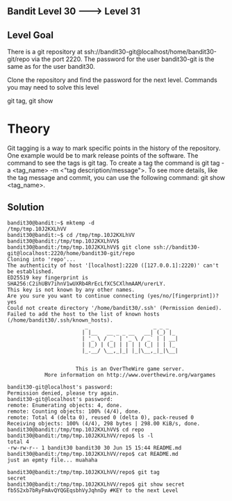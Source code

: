 ## Bandit Level 30 ---> Level 31

## Level Goal
There is a git repository at ssh://bandit30-git@localhost/home/bandit30-git/repo via the port 2220. The password for the user bandit30-git is the same as for the user bandit30.

Clone the repository and find the password for the next level.
Commands you may need to solve this level

git tag, git show

# Theory 
Git tagging is a way to mark specific points in the history of the repository. 
One example would be to mark release points of the software. The command to see the tags is git tag. 
To create a tag the command is git tag -a <tag_name> -m <"tag description/message">. 
To see more details, like the tag message and commit, you can use the following command: git show <tag_name>.

## Solution 
```
bandit30@bandit:~$ mktemp -d
/tmp/tmp.10J2KXLhVV
bandit30@bandit:~$ cd /tmp/tmp.10J2KXLhVV
bandit30@bandit:/tmp/tmp.10J2KXLhVV$ 
bandit30@bandit:/tmp/tmp.10J2KXLhVV$ git clone ssh://bandit30-git@localhost:2220/home/bandit30-git/repo
Cloning into 'repo'...
The authenticity of host '[localhost]:2220 ([127.0.0.1]:2220)' can't be established.
ED25519 key fingerprint is SHA256:C2ihUBV7ihnV1wUXRb4RrEcLfXC5CXlhmAAM/urerLY.
This key is not known by any other names.
Are you sure you want to continue connecting (yes/no/[fingerprint])? yes
Could not create directory '/home/bandit30/.ssh' (Permission denied).
Failed to add the host to the list of known hosts (/home/bandit30/.ssh/known_hosts).
                         _                     _ _ _   
                        | |__   __ _ _ __   __| (_) |_ 
                        | '_ \ / _` | '_ \ / _` | | __|
                        | |_) | (_| | | | | (_| | | |_ 
                        |_.__/ \__,_|_| |_|\__,_|_|\__|
                                                       

                      This is an OverTheWire game server. 
            More information on http://www.overthewire.org/wargames

bandit30-git@localhost's password: 
Permission denied, please try again.
bandit30-git@localhost's password: 
remote: Enumerating objects: 4, done.
remote: Counting objects: 100% (4/4), done.
remote: Total 4 (delta 0), reused 0 (delta 0), pack-reused 0
Receiving objects: 100% (4/4), 298 bytes | 298.00 KiB/s, done.
bandit30@bandit:/tmp/tmp.10J2KXLhVV$ cd repo
bandit30@bandit:/tmp/tmp.10J2KXLhVV/repo$ ls -l
total 4
-rw-rw-r-- 1 bandit30 bandit30 30 Jun 15 15:44 README.md
bandit30@bandit:/tmp/tmp.10J2KXLhVV/repo$ cat README.md
just an epmty file... muahaha

bandit30@bandit:/tmp/tmp.10J2KXLhVV/repo$ git tag
secret
bandit30@bandit:/tmp/tmp.10J2KXLhVV/repo$ git show secret
fb5S2xb7bRyFmAvQYQGEqsbhVyJqhnDy #KEY to the next Level
